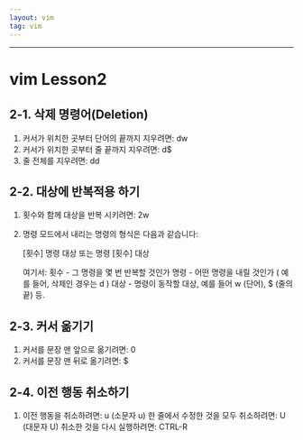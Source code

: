 ```yaml
---
layout: vim
tag: vim
---
```

***

# vim Lesson2

## 2-1. 삭제 명령어(Deletion)
  1. 커서가 위치한 곳부터 단어의 끝까지 지우려면:    dw
  2. 커서가 위치한 곳부터 줄 끝까지 지우려면:    d$
  3. 줄 전체를 지우려면:    dd

## 2-2. 대상에 반복적용 하기 
  1. 횟수와 함께 대상을 반복 시키려면:    2w
  2. 명령 모드에서 내리는 명령의 형식은 다음과 같습니다:

       [횟수]   명령   대상    또는    명령   [횟수]   대상

     여기서:
       횟수 - 그 명령을 몇 번 반복할 것인가
       명령 - 어떤 명령을 내릴 것인가 ( 예를 들어, 삭제인 경우는 d )
       대상 - 명령이 동작할 대상, 예를 들어 w (단어), $ (줄의 끝) 등.

## 2-3. 커서 옮기기
  1. 커서를 문장 맨 앞으로 옮기려면: 0
  2. 커서를 문장 맨 뒤로 옮기려면: $

## 2-4. 이전 행동 취소하기
  1. 이전 행동을 취소하려면:                 u   (소문자 u)
     한 줄에서 수정한 것을 모두 취소하려면:  U   (대문자 U)
     취소한 것을 다시 실행하려면:            CTRL-R
